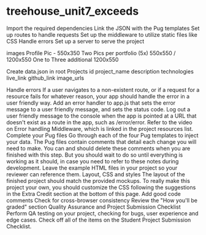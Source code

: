 # treehouse_unit7_exceeds


Import the required dependencies
Link the JSON with the Pug templates
Set up routes to handle requests
Set up the middleware to utilize static files like CSS
Handle errors
Set up a server to serve the project


images 
        Profile Pic - 550x350
        Two Pics per portfolio (5x) 550x550 / 1200x550
        One to Three additional 1200x550

Create data.json in root
        Projects
                id
                project_name
                description
                technologies
                live_link
                github_link
                image_urls



Handle errors
If a user navigates to a non-existent route, or if a request for a resource fails for whatever reason, your app should handle the error in a user friendly way.
Add an error handler to app.js that sets the error message to a user friendly message, and sets the status code.
Log out a user friendly message to the console when the app is pointed at a URL that doesn't exist as a route in the app, such as /error/error.
Refer to the video on Error handling Middleware, which is linked in the project resources list.
Complete your Pug files
Go through each of the four Pug templates to inject your data. The Pug files contain comments that detail each change you will need to make. You can and should delete these comments when you are finished with this step. But you should wait to do so until everything is working as it should, in case you need to refer to these notes during development.
Leave the example HTML files in your project so your reviewer can reference them.
Layout, CSS and styles
The layout of the finished project should match the provided mockups.
To really make this project your own, you should customize the CSS following the suggestions in the Extra Credit section at the bottom of this page.
Add good code comments
Check for cross-browser consistency
Review the "How you'll be graded" section
Quality Assurance and Project Submission Checklist
Perform QA testing on your project, checking for bugs, user experience and edge cases.
Check off all of the items on the Student Project Submission Checklist.